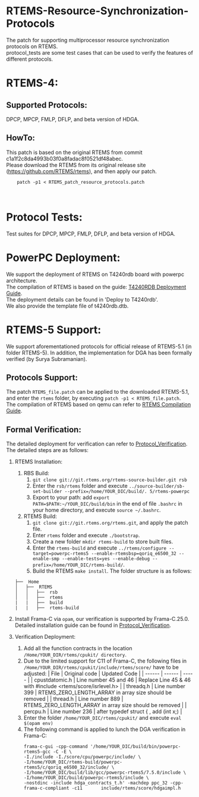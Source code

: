 # RTEMS-Resource-Synchronization-Protocols
The patch for supporting multiprocessor resource synchronization protocols on RTEMS.
<br />
protocol_tests are some test cases that can be used to verify the features of different protocols.
<br />
# RTEMS-4:
## Supported Protocols:
DPCP, MPCP, FMLP, DFLP, and beta version of HDGA.
<br />
## HowTo:
This patch is based on the original RTEMS from commit c1a1f2c8da4993b03f0a8fadac8f0521df48abec.
<br />
Please download the RTEMS from its original release site (https://github.com/RTEMS/rtems), and then apply our patch.

        patch -p1 < RTEMS_patch_resource_protocols.patch

<br />

# Protocol Tests:
Test suites for DPCP, MPCP, FMLP, DFLP, and beta version of HDGA.

# PowerPC Deployment:
We support the deployment of RTEMS on T4240rdb board with powerpc architecture.<br />
The compilation of RTEMS is based on the guide: [T4240RDB Deployment Guide](https://es-rtos-kh.blogspot.com/2018/10/rtemsqoriq-how-to-deploy-rtems-5-on-nxp.html).<br />
The deployment details can be found in 'Deploy to T4240rdb'.<br />
We also provide the template file of t4240rdb.dtb.<br />

# RTEMS-5 Support:
We support aforementationed protocols for official release of RTEMS-5.1 (in folder RTEMS-5). In addition, the implementation for DGA has been formally verified (by Surya Subramanian).
<br />
## Protocols Support:
The patch `RTEMS_file.patch` can be applied to the downloaded RTEMS-5.1, and enter the `rtems` folder, by executing `patch -p1 < RTEMS_file.patch`.
<br />
The compilation of RTEMS based on qemu can refer to [RTEMS Compilation Guide](https://es-rtos-kh.blogspot.com/2020/06/rsbrtems-5-with-qemu-smp.html).
<br />
## Formal Verification:
The detailed deployment for verification can refer to [Protocol_Verification](https://github.com/JJShi92/Resource-Synchronization-Protocols-Verification-RTEMS). The detailed steps are as follows:
1. RTEMS Installation:
   1. RBS Build:
      1. `git clone git://git.rtems.org/rtems-source-builder.git rsb`
      2. Enter the `rsb/rtems` folder and execute `../source-builder/sb-set-builder --prefix=/home/YOUR_DIC/build/. 5/rtems-powerpc`
      3. Export to your path: add `export PATH=$PATH:~/YOUR_DIC/build/bin` in the end of file `.bashrc` in your home directory, and execute `source ~/.bashrc`.
   2. RTEMS Build:
      1. `git clone git://git.rtems.org/rtems.git`, and apply the patch file.
      2. Enter `rtems` folder and execute `./bootstrap`.
      3. Create a new folder `mkdir rtems-build` to store built files.
      4. Enter the `rtems-build` and execute `../rtems/configure --target=powerpc-rtems5 --enable-rtemsbsp=qoriq_e6500_32 --enable-smp --enable-tests=yes --enable-debug --prefix=/home/YOUR_DIC/rtems-build/`.
      5. Build the RTEMS `make install`.
   The folder structure is as follows:
    
   ```
   ├──  Home
   │   ├──  RTEMS
   │   │   ├──  rsb
   │   │   ├──  rtems
   |   |   ├──  build
   |   |   ├──  rtems-build
   ``` 
2. Install Frama-C via `opam`, our verification is supported by Frama-C.25.0. Detailed installation guide can be found in [Protocol_Verification](https://github.com/JJShi92/Resource-Synchronization-Protocols-Verification-RTEMS).
3. Verification Deployment:
   1. Add all the function contracts in the location `/Home/YOUR_DIR/rtems/cpukit/ directory`.
   2. Due to the limited support for C11 of Frama-C, the following files in `/Home/YOUR_DIR/rtems/cpukit/include/rtems/score/` have to be adjusted:
      | File | Original code | Updated Code |
      | ------ | ------ | ----- |
      | cpustdatomic.h | Line number 45 and 46 | Replace Line 45 & 46 with #include <rtems/score/isrlevel.h> |
      | threadq.h | Line number 399  | RTEMS_ZERO_LENGTH_ARRAY in array size should be removed |
      | thread.h  | Line number 889 | RTEMS_ZERO_LENGTH_ARRAY in array size should be removed |
      | percpu.h  | Line number 236 | after typedef struct { , add (int x;)   |
   3. Enter the folder `/home/YOUR_DIC/rtems/cpukit/` and execute `eval $(opam env)`
   4. The following command is applied to lunch the DGA verification in Frama-C:
      ```
      frama-c-gui -cpp-command '/home/YOUR_DIC/build/bin/powerpc-rtems5-gcc -C -E \
      -I./include -I./score/cpu/powerpc/include/ \
      -I/home/YOUR_DIC/rtems-build/powerpc-rtems5/c/qoriq_e6500_32/include/ \
      -I/home/YOUR_DIC/build/lib/gcc/powerpc-rtems5/7.5.0/include \
      -I/home/YOUR_DIC/build/powerpc-rtems5/include \
      -nostdinc -include hdga_contracts_t.h' -machdep ppc_32 -cpp-frama-c-compliant -c11       include/rtems/score/hdgaimpl.h
      ```
